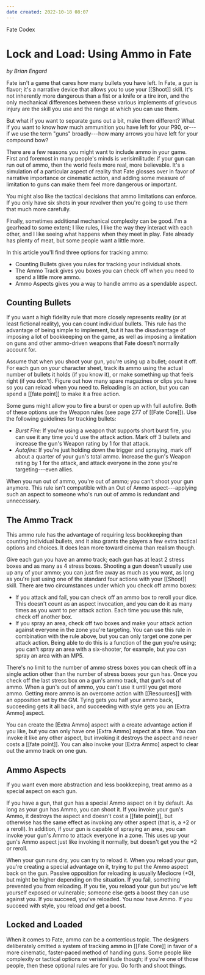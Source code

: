 ```yaml
---
date created: 2022-10-18 08:07
---
```


Fate Codex

# Lock and Load: Using Ammo in Fate

_by Brian Engard_

Fate isn't a game that cares how many bullets you have left. In Fate, a
gun is flavor; it's a narrative device that allows you to use your [[Shoot]]
skill. It's not inherently more dangerous than a fist or a knife or a
tire iron, and the only mechanical differences between these various
implements of grievous injury are the skill you use and the range at
which you can use them.

But what if you want to separate guns out a bit, make them different?
What if you want to know how much ammunition you have left for your P90,
or---if we use the term "guns" broadly---how many arrows you have left
for your compound bow?

There are a few reasons you might want to include ammo in your game.
First and foremost in many people's minds is verisimilitude: if your gun
can run out of ammo, then the world feels more real, more believable.
It's a simulation of a particular aspect of reality that Fate glosses
over in favor of narrative importance or cinematic action, and adding
some measure of limitation to guns can make them feel more dangerous or
important.

You might also like the tactical decisions that ammo limitations can
enforce. If you only have six shots in your revolver then you're going
to use them that much more carefully.

Finally, sometimes additional mechanical complexity can be good. I'm a
gearhead to some extent; I like rules, I like the way they interact with
each other, and I like seeing what happens when they meet in play. Fate
already has plenty of meat, but some people want a little more.

In this article you'll find three options for tracking ammo:

- Counting Bullets gives you rules for tracking your individual shots.
- The Ammo Track gives you boxes you can check off when you need to
  spend a little more ammo.
- Ammo Aspects gives you a way to handle ammo as a spendable aspect.

## Counting Bullets

If you want a high fidelity rule that more closely represents reality
(or at least fictional reality), you can count individual bullets. This
rule has the advantage of being simple to implement, but it has the
disadvantage of imposing a lot of bookkeeping on the game, as well as
imposing a limitation on guns and other ammo-driven weapons that Fate
doesn't normally account for.

Assume that when you shoot your gun, you're using up a bullet; count it
off. For each gun on your character sheet, track its ammo using the
actual number of bullets it holds (if you know it), or make something up
that feels right (if you don't). Figure out how many spare magazines or
clips you have so you can reload when you need to. Reloading is an
action, but you can spend a [[fate point]] to make it a free action.

Some guns might allow you to fire a burst or open up with full autofire.
Both of these options use the Weapon rules (see page 277 of [[Fate Core]]).
Use the following guidelines for tracking bullets:

- _Burst Fire:_ If you're using a weapon that supports short burst
  fire, you can use it any time you'd use the attack action. Mark off
  3 bullets and increase the gun's Weapon rating by 1 for that attack.
- _Autofire:_ If you're just holding down the trigger and spraying,
  mark off about a quarter of your gun's total ammo. Increase the
  gun's Weapon rating by 1 for the attack, and attack everyone in the
  zone you're targeting---even allies.

When you run out of ammo, you're out of ammo; you can't shoot your gun
anymore. This rule isn't compatible with an Out of Ammo
aspect---applying such an aspect to someone who's run out of ammo is
redundant and unnecessary.

## The Ammo Track

This ammo rule has the advantage of requiring less bookkeeping than
counting individual bullets, and it also grants the players a few extra
tactical options and choices. It does lean more toward cinema than
realism though.

Give each gun you have an ammo track; each gun has at least 2 stress
boxes and as many as 4 stress boxes. Shooting a gun doesn't usually use
up any of your ammo; you can just fire away as much as you want, as long
as you're just using one of the standard four actions with your [[Shoot]]
skill. There are two circumstances under which you check off ammo boxes:

- If you attack and fail, you can check off an ammo box to reroll your
  dice. This doesn't count as an aspect invocation, and you can do it
  as many times as you want to per attack action. Each time you use
  this rule, check off another box.
- If you spray an area, check off two boxes and make your attack
  action against everyone in the zone you're targeting. You can use
  this rule in combination with the rule above, but you can only
  target one zone per attack action. Being able to do this is a
  function of the gun you're using; you can't spray an area with a
  six-shooter, for example, but you can spray an area with an MP5.

There's no limit to the number of ammo stress boxes you can check off in
a single action other than the number of stress boxes your gun has. Once
you check off the last stress box on a gun's ammo track, that gun's out
of ammo. When a gun's out of ammo, you can't use it until you get more
ammo. Getting more ammo is an overcome action with [[Resources]] with an
opposition set by the GM. Tying gets you half your ammo back, succeeding
gets it all back, and succeeding with style gets you an [Extra
Ammo] aspect.

You can create the [Extra Ammo] aspect with a create advantage
action if you like, but you can only have one [Extra Ammo]
aspect at a time. You can invoke it like any other aspect, but invoking
it destroys the aspect and never costs a [[fate point]]. You can also invoke
your [Extra Ammo] aspect to clear out the ammo track on one
gun.

## Ammo Aspects

If you want even more abstraction and less bookkeeping, treat ammo as a
special aspect on each gun.

If you have a gun, that gun has a special Ammo aspect on it by default.
As long as your gun has Ammo, you can shoot it. If you invoke your gun's
Ammo, it destroys the aspect and doesn't cost a [[fate point]], but
otherwise has the same effect as invoking any other aspect (that is, a
+2 or a reroll). In addition, if your gun is capable of spraying an
area, you can invoke your gun's Ammo to attack everyone in a zone. This
uses up your gun's Ammo aspect just like invoking it normally, but
doesn't get you the +2 or reroll.

When your gun runs dry, you can try to reload it. When you reload your
gun, you're creating a special advantage on it, trying to put the Ammo
aspect back on the gun. Passive opposition for reloading is usually
Mediocre (+0), but might be higher depending on the situation. If you
fail, something prevented you from reloading. If you tie, you reload
your gun but you've left yourself exposed or vulnerable; someone else
gets a boost they can use against you. If you succeed, you've reloaded.
You now have Ammo. If you succeed with style, you reload _and_ get a
boost.

## Locked and Loaded

When it comes to Fate, ammo can be a contentious topic. The designers
deliberately omitted a system of tracking ammo in [[Fate Core]] in favor of
a more cinematic, faster-paced method of handling guns. Some people like
complexity or tactical options or verisimilitude though; if you're one
of those people, then these optional rules are for you. Go forth and
shoot things.

